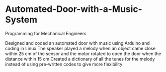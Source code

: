 # Automated-Door-with-a-Music-System
Programming for Mechanical Engineers

Designed and coded an automated door with music using Arduino and coding in Linux
The speaker played a melody when an object came close within 25 cm of the sensor and the motor rotated to open the door when the distance within 15 cm
Created a dictionary of all the tunes for the melody instead of using pre-written codes to give more flexibility

